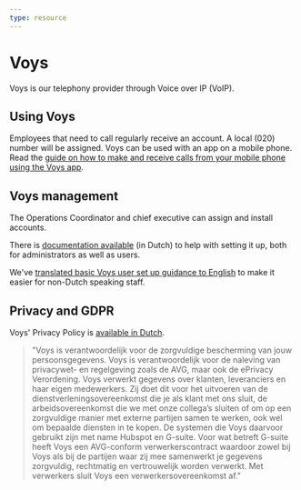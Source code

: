 ```yaml
---
type: resource
---
```


# Voys

Voys is our telephony provider through Voice over IP (VoIP).

## Using Voys

Employees that need to call regularly receive an account. A local (020) number will be assigned. Voys can be used with an app on a mobile phone. Read the [guide on how to make and receive calls from your mobile phone using the Voys app](../communication/using-phone-app.md).

## Voys management

The Operations Coordinator and chief executive can assign and install accounts.

There is [documentation available](https://www.voys.nl/hulp/toestellen/) (in Dutch) to help with setting it up, both for administrators as well as users.

We've [translated basic Voys user set up guidance to English](https://about.publiccode.net/activities/communication/managing-voip-phone-numbers.html) to make it easier for non-Dutch speaking staff.

## Privacy and GDPR

Voys' Privacy Policy is [available in Dutch](https://www.voys.nl/privacy-en-toegankelijkheid/).

> "Voys is verantwoordelijk voor de zorgvuldige bescherming van jouw persoonsgegevens. Voys is verantwoordelijk voor de naleving van privacywet- en regelgeving zoals de AVG, maar ook de ePrivacy Verordening. Voys verwerkt gegevens over klanten, leveranciers en haar eigen medewerkers. Zij doet dit voor het uitvoeren van de dienstverleningsovereenkomst die je als klant met ons sluit, de arbeidsovereenkomst die we met onze collega’s sluiten of om op een zorgvuldige manier met externe partijen samen te werken, ook wel om bepaalde diensten in te kopen. De systemen die Voys daarvoor gebruikt zijn met name Hubspot en G-suite. Voor wat betreft G-suite heeft Voys een AVG-conform verwerkerscontract waardoor zowel bij Voys als bij de partijen waar zij mee samenwerkt je gegevens zorgvuldig, rechtmatig en vertrouwelijk worden verwerkt. Met verwerkers sluit Voys een verwerkersovereenkomst af."
